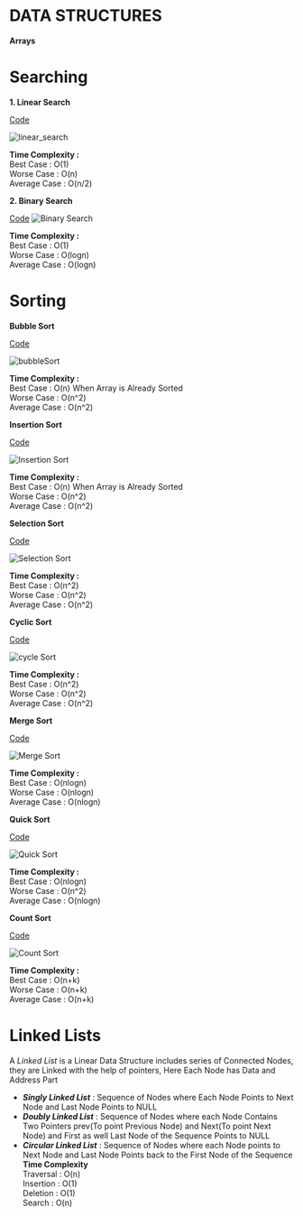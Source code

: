 # **DATA STRUCTURES**

**Arrays** <br />

# Searching <br />

**1. Linear Search**

[Code](https://github.com/DeepakKumar-1/DSA-In-JAVA/blob/dbf6761db8ac24bfba67ae73f83e3cd252a11dc8/Linear%20Search)

![linear_search](https://user-images.githubusercontent.com/85002425/147288581-35cae12a-c960-4209-99a3-09b23872600e.gif)

**Time Complexity :**  <br />
    Best Case :  O(1)    <br />
    Worse Case : O(n)    <br />
    Average Case : O(n/2)  <br />
    

**2. Binary Search** 

[Code](https://github.com/DeepakKumar-1/DSA-In-JAVA/blob/main/Binary%20Search) 
![Binary Search](https://user-images.githubusercontent.com/85002425/147320726-232ac7c2-1874-448f-a806-f918bd8a607d.gif)

**Time Complexity :**  <br />
    Best Case :  O(1)  <br />
    Worse Case : O(logn)   <br />
    Average Case : O(logn)    <br />

# Sorting

**Bubble Sort**

[Code](https://github.com/DeepakKumar-1/DSA-In-JAVA/blob/main/Bubble%20Sort)

![bubbleSort](https://user-images.githubusercontent.com/85002425/147344877-0ba535fb-7099-47c1-8059-42a3f3343dc0.gif)

**Time Complexity :**  <br />
    Best Case :  O(n)    When Array is Already Sorted   <br />
    Worse Case : O(n^2)    <br />
    Average Case : O(n^2)  <br />

**Insertion Sort**

[Code](https://github.com/DeepakKumar-1/DSA-In-JAVA/blob/main/Insertion%20Sort)

![Insertion Sort](https://user-images.githubusercontent.com/85002425/147346011-17b0ea20-bab7-4fc2-880d-bf62df263a69.gif)

**Time Complexity :**  <br />
    Best Case :  O(n)    When Array is Already Sorted   <br />
    Worse Case : O(n^2)    <br />
    Average Case : O(n^2)  <br />
    
**Selection Sort**

[Code](https://github.com/DeepakKumar-1/DSA-In-JAVA/blob/main/Selection%20Sort)

![Selection Sort](https://user-images.githubusercontent.com/85002425/147348185-0210098a-7cce-473d-9c88-ce1e1cb0acd6.gif)

**Time Complexity :**  <br />
    Best Case :  O(n^2)  <br />
    Worse Case : O(n^2)    <br />
    Average Case : O(n^2)  <br />    
    
**Cyclic Sort**

[Code](https://github.com/DeepakKumar-1/DSA-In-JAVA/blob/main/Cyclic%20Sort)

![cycle Sort](https://user-images.githubusercontent.com/85002425/147348970-dd41a2f6-f5fd-4c77-8546-9ee8c558e4df.jpg)

**Time Complexity :**  <br />
    Best Case :  O(n^2)  <br />
    Worse Case : O(n^2)    <br />
    Average Case : O(n^2)  <br />        
    
**Merge Sort**

[Code](https://github.com/DeepakKumar-1/DSA-In-JAVA/blob/main/Merge%20Sort)

![Merge Sort](https://user-images.githubusercontent.com/85002425/147349715-16f292c4-603c-43cc-982a-aaaf8f3a1f61.gif)

**Time Complexity :**  <br />
    Best Case :  O(nlogn)  <br />
    Worse Case : O(nlogn)    <br />
    Average Case : O(nlogn)  <br />  
    
**Quick Sort**

[Code](https://github.com/DeepakKumar-1/DSA-In-JAVA/blob/main/Quick%20Sort)

![Quick Sort](https://user-images.githubusercontent.com/85002425/147349707-21fd9cf3-80df-4e67-b4b5-611c8f9d6e17.gif)

**Time Complexity :**  <br />
    Best Case :  O(nlogn)  <br />
    Worse Case : O(n^2)    <br />
    Average Case : O(nlogn)  <br />  
    
**Count Sort**

[Code](https://github.com/DeepakKumar-1/DSA-In-JAVA/blob/main/Count%20Sort)

![Count Sort](https://user-images.githubusercontent.com/85002425/147350923-dd4017ae-2d1f-49e6-af19-a284d25f4fb9.gif)

**Time Complexity :**  <br />
    Best Case :  O(n+k)  <br />
    Worse Case : O(n+k)    <br />
    Average Case : O(n+k)  <br />     

# Linked Lists 
A _Linked List_ is a Linear Data Structure includes series of Connected Nodes, they are Linked with the help of pointers, Here Each Node has Data and Address Part  <br />
* ***Singly Linked List*** : Sequence of Nodes where Each Node Points to Next Node and Last Node Points to NULL <br />
* **_Doubly Linked List_** : Sequence of Nodes where each Node Contains Two Pointers prev(To point Previous Node) and Next(To point Next Node) and First as well Last Node of the Sequence Points to NULL  <br />
* **_Circular Linked List_** : Sequence of Nodes where each Node points to Next Node and Last Node Points back to the First Node of the Sequence  <br />
**Time Complexity**  <br />
Traversal : O(n) <br /> 
Insertion : O(1)  <br /> 
Deletion : O(1) <br /> 
Search : O(n)     <br /> 

